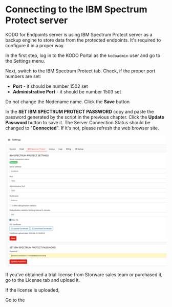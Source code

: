 # Connecting to the IBM Spectrum  Protect server

KODO for Endpoints server is using IBM Spectrum Protect server as a backup engine to store data from the protected endpoints. It's required to configure it in a proper way.

In the first step, log in to  the KODO Portal as the `kodoadmin` user and go to the Settings menu.

Next, switch to the IBM Spectrum Protect tab. Check, if the proper port numbers are set:

* **Port** - it should be number 1502 set
* **Administrative Port** - it should be number 1503 set

Do not change the Nodename name. Click the **Save** button

In the **SET IBM SPECTRUM PROTECT PASSWORD** copy and paste the password generated by the script in the previous chapter. Click the **Update Password** button to save it. The Server Connection Status should be changed to "**Connected**". If it's not, please refresh the web browser site.

![](../../.gitbook/assets/image%20%2814%29.png)

If you've obtained a trial license from Storware sales team or purchased it, go to the License tab and upload it.

If the license is uploaded, 

Go to the 

